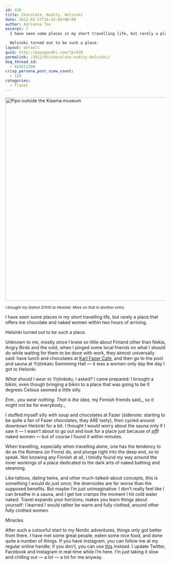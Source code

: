 ```yaml
---
id: 438
title: Chocolate, Nudity, Helsinki
date: 2012-03-27T16:42:02+00:00
author: Adrianna Tan
excerpt: |
  I have seen some places in my short travelling life, but rarely a place that offers me chocolate and naked women within two hours of arriving.

  Helsinki turned out to be such a place.
layout: default
guid: http://popagandhi.com/?p=438
permalink: /2012/03/chocolate-nudity-helsinki/
dsq_thread_id:
  - 625611398
crisp_persona_post_view_count:
  - 129
categories:
  - Travel
---
```

[<img src="http://farm8.staticflickr.com/7180/7020266555_0b55bd1e4d_z.jpg" width="640" height="640" alt="Pipo outside the Kiasma museum" />](http://www.flickr.com/photos/skinnylatte/7020266555/ "Pipo outside the Kiasma museum by skinnylatte, on Flickr")

<small><em>I brought my Dahon D7HG to Helsinki. More on that in another entry.</em></small>

I have seen some places in my short travelling life, but rarely a place that offers me chocolate and naked women within two hours of arriving.

Helsinki turned out to be such a place.

Unknown to me, mostly since I knew so little about Finland other than Nokia, Angry Birds and the cold, when I pinged some local friends on what I should do while waiting for them to be done with work, they almost universally said: have lunch and chocolates at [Karl Fazer Cafe](http://www.fazer.fi/Tuotteet-ja-palvelut/Kahvilat-ja-Ravintolat/Fazer-Kahvilat-ja-Ravintolat/Ravintolat/Helsinki/Karl-Fazer-Cafe/), and then go to the pool and sauna at Yrjönkatu Swimming Hall &#8212; it was a women-only day the day I got to Helsinki.

_What should I wear to Yrjönkatu,_ I asked? I came prepared: I brought a bikini, even though bringing a bikini to a place that was going to be 0 degrees Celsius seemed a little silly.

_Erm.. you wear nothing. That is the idea,_ my Finnish friends said_, so it might not be for everybody._

I stuffed myself silly with soup and chocolates at Fazer (sidenote: starting to be quite a fan of Fazer chocolates, they ARE tasty), then cycled around downtown Helsinki for a bit. I thought I would worry about the sauna only if I saw it &#8212; I wasn&#8217;t about to go out and look for a place just because of _pfft_ naked women &#8212; but of course I found it within minutes.

When travelling, especially when travelling alone, one has the tendency to do as the Romans (or Finns) do, and plunge right into the deep end, so to speak. Not knowing any Finnish at all, I timidly found my way around the inner workings of a place dedicated to the dark arts of naked bathing and steaming.

Like tattoos, dating twins, and other much-talked-about concepts, this is something I would do _just once_; the downsides are far worse than the supposed benefits. But maybe I&#8217;m just unimaginative: I don&#8217;t really feel like I can breathe in a sauna, and I get toe cramps the moment I hit cold water naked. Travel expands your horizons, makes you learn things about yourself: I learned I would rather be warm and fully clothed, around other fully clothed women.

Miracles.

After such a colourful start to my Nordic adventures, things only got better from there. I have met some great people, eaten some nice food, and done quite a number of things. If you have Instagram, you can follow me at my regular online handle; if you don&#8217;t, you can use [this](http://web.stagram.com/n/skinnylatte/) instead. I update Twitter, Facebook and Instagram in real time while I&#8217;m here. I&#8217;m just taking it slow and chilling out &#8212; a lot &#8212; a lot for me anyway.
